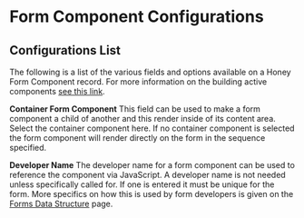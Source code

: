 # Form Component Configurations

## Configurations List

The following is a list of the various fields and options available on a Honey Form Component record. For more information on the building active components [see this link](./Building-Active-Components-941cf6d7a78b4f95b7ead7eb1f862607.md).

**Container Form Component**
This field can be used to make a form component a child of another and this render inside of its content area. Select the container component here. If no container component is selected the form component will render directly on the form in the sequence specified. 

**Developer Name**
The developer name for a form component can be used to reference the component via JavaScript. A developer name is not needed unless specifically called for. If one is entered it must be unique for the form. More specifics on how this is used by form developers is given on the [Forms Data Structure](./Forms-Data-Structure-7992cfc58ba44fb8a300de79f8540a06.md) page.